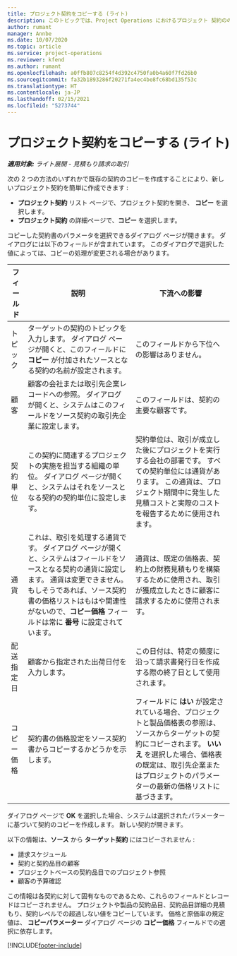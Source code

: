 ```yaml
---
title: プロジェクト契約をコピーする (ライト)
description: このトピックでは、Project Operations におけるプロジェクト 契約ののコピーについて説明します。
author: rumant
manager: Annbe
ms.date: 10/07/2020
ms.topic: article
ms.service: project-operations
ms.reviewer: kfend
ms.author: rumant
ms.openlocfilehash: a0ffb807c8254f4d392c4750fa0b4a60f7fd26b0
ms.sourcegitcommit: fa32b1893286f20271fa4ec4be8fc68bd135f53c
ms.translationtype: HT
ms.contentlocale: ja-JP
ms.lasthandoff: 02/15/2021
ms.locfileid: "5273744"
---
```

# <a name="copy-project-contracts---lite"></a>プロジェクト契約をコピーする (ライト)

_**適用対象:** ライト展開 - 見積もり請求の取引_

次の 2 つの方法のいずれかで既存の契約のコピーを作成することにより、新しいプロジェクト契約を簡単に作成できます : 

  - **プロジェクト契約** リスト ページで、プロジェクト契約を開き、 **コピー** を選択します。
  - **プロジェクト契約** の詳細ページで、**コピー** を選択します。

コピーした契約書のパラメータを選択できるダイアログ ページが開きます。 ダイアログには以下のフィールドが含まれています。 このダイアログで選択した値によっては、コピーの処理が変更される場合があります。

| **フィールド** | **説明** | **下流への影響** |
| --- | --- | --- |
| トピック | ターゲットの契約のトピックを入力します。 ダイアログ ページが開くと、このフィールドに **コピー** が付加されたソースとなる契約の名前が設定されます。 | このフィールドから下位への影響はありません。 |
| 顧客 | 顧客の会社または取引先企業レコードへの参照。 ダイアログが開くと、システムはこのフィールドをソース契約の取引先企業に設定します。 | このフィールドは、契約の主要な顧客です。 |
| 契約単位 | この契約に関連するプロジェクトの実施を担当する組織の単位。 ダイアログ ページが開くと、システムはそれをソースとなる契約の契約単位に設定します。 | 契約単位は、取引が成立した後にプロジェクトを実行する会社の部署です。 すべての契約単位には通貨があります。 この通貨は、プロジェクト期間中に発生した見積コストと実際のコストを報告するために使用されます。 |
| 通貨 | これは、取引を処理する通貨です。 ダイアログ ページが開くと、システムはフィールドをソースとなる契約の通貨に設定します。 通貨は変更できません。 もしそうであれば、ソース契約書の価格リストはもはや関連性がないので、**コピー価格** フィールドは常に **番号** に設定されています。 | 通貨は、既定の価格表、契約上の財務見積もりを構築するために使用され、取引が獲成立したときに顧客に請求するために使用されます。 |
| 配送指定日 | 顧客から指定された出荷日付を入力します。 | この日付は、特定の頻度に沿って請求書発行日を作成する際の終了日として使用されます。 |
| コピー価格 | 契約書の価格設定をソース契約書からコピーするかどうかを示します。 | フィールドに **はい** が設定されている場合、プロジェクトと製品価格表の参照は、ソースからターゲットの契約にコピーされます。 **いいえ** を選択した場合、価格表の既定は、取引先企業またはプロジェクトのパラメーターの最新の価格リストに基づきます。 |

ダイアログ ページで **OK** を選択した場合、システムは選択されたパラメーターに基づいて契約のコピーを作成します。 新しい契約が開きます。

以下の情報は、**ソース** から **ターゲット契約** にはコピーされません :

  - 請求スケジュール
  - 契約と契約品目の顧客
  - プロジェクトベースの契約品目でのプロジェクト参照
  - 顧客の予算確認

この情報は各契約に対して固有なものであるため、これらのフィールドとレコードはコピーされません。 プロジェクトや製品の契約品目、契約品目詳細の見積もり、契約レベルでの超過しない値をコピーしています。 価格と原価率の規定値は、 **コピーパラメーター** ダイアログ ページの **コピー価格** フィールドでの選択に依存します。


[!INCLUDE[footer-include](../../includes/footer-banner.md)]